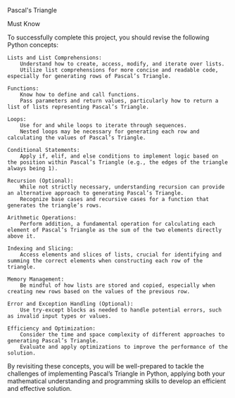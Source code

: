  Pascal's Triangle

Must Know

To successfully complete this project, you should revise the following Python concepts:

    Lists and List Comprehensions:
        Understand how to create, access, modify, and iterate over lists.
        Utilize list comprehensions for more concise and readable code, especially for generating rows of Pascal’s Triangle.

    Functions:
        Know how to define and call functions.
        Pass parameters and return values, particularly how to return a list of lists representing Pascal’s Triangle.

    Loops:
        Use for and while loops to iterate through sequences.
        Nested loops may be necessary for generating each row and calculating the values of Pascal’s Triangle.

    Conditional Statements:
        Apply if, elif, and else conditions to implement logic based on the position within Pascal’s Triangle (e.g., the edges of the triangle always being 1).

    Recursion (Optional):
        While not strictly necessary, understanding recursion can provide an alternative approach to generating Pascal’s Triangle.
        Recognize base cases and recursive cases for a function that generates the triangle’s rows.

    Arithmetic Operations:
        Perform addition, a fundamental operation for calculating each element of Pascal’s Triangle as the sum of the two elements directly above it.

    Indexing and Slicing:
        Access elements and slices of lists, crucial for identifying and summing the correct elements when constructing each row of the triangle.

    Memory Management:
        Be mindful of how lists are stored and copied, especially when creating new rows based on the values of the previous row.

    Error and Exception Handling (Optional):
        Use try-except blocks as needed to handle potential errors, such as invalid input types or values.

    Efficiency and Optimization:
        Consider the time and space complexity of different approaches to generating Pascal’s Triangle.
        Evaluate and apply optimizations to improve the performance of the solution.

By revisiting these concepts, you will be well-prepared to tackle the challenges of implementing Pascal’s Triangle in Python, applying both your mathematical understanding and programming skills to develop an efficient and effective solution.

